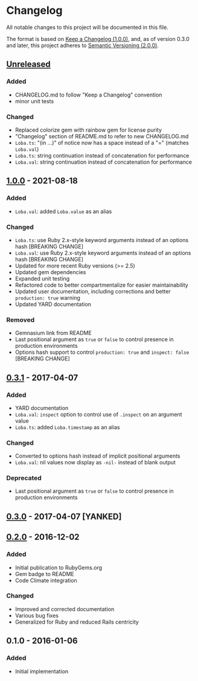 # Changelog
All notable changes to this project will be documented in this file.

The format is based on [Keep a Changelog (1.0.0)](https://keepachangelog.com/en/1.0.0/),
and, as of version 0.3.0 and later, this project adheres to [Semantic Versioning (2.0.0)](https://semver.org/spec/v2.0.0.html).

## [Unreleased]
### Added
- CHANGELOG.md to follow "Keep a Changelog" convention
- minor unit tests

### Changed
- Replaced colorize gem with rainbow gem for license purity
- "Changelog" section of README.md to refer to new CHANGELOG.md
- `Loba.ts`: "(in ...)" of notice now has a space instead of a "=" (matches `Loba.val`)
- `Loba.ts`: string continuation instead of concatenation for performance
- `Loba.val`: string continuation instead of concatenation for performance

## [1.0.0] - 2021-08-18
### Added
- `Loba.val`: added `Loba.value` as an alias

### Changed
- `Loba.ts`: use Ruby 2.x-style keyword arguments instead of an options hash [BREAKING CHANGE]
- `Loba.val`: use Ruby 2.x-style keyword arguments instead of an options hash [BREAKING CHANGE]
- Updated for more recent Ruby versions (>= 2.5)
- Updated gem dependencies
- Expanded unit testing
- Refactored code to better compartmentalize for easier maintainability
- Updated user documentation, including corrections and better `production: true` warning
- Updated YARD documentation

### Removed
- Gemnasium link from README
- Last positional argument as `true` or `false` to control presence in production environments
- Options hash support to control `production: true` and `inspect: false` [BREAKING CHANGE]

## [0.3.1] - 2017-04-07
### Added
- YARD documentation
- `Loba.val`: `inspect` option to control use of `.inspect` on an argument value
- `Loba.ts`: added `Loba.timestamp` as an alias

### Changed
- Converted to options hash instead of implicit positional arguments
- `Loba.val`: nil values now display as `-nil-` instead of blank output

### Deprecated
- Last positional argument as `true` or `false` to control presence in production environments

## [0.3.0] - 2017-04-07 [YANKED]

## [0.2.0] - 2016-12-02
### Added
- Initial publication to RubyGems.org
- Gem badge to README
- Code Climate integration

### Changed
- Improved and corrected documentation
- Various bug fixes
- Generalized for Ruby and reduced Rails centricity

## 0.1.0 - 2016-01-06
### Added
- Initial implementation

[Unreleased]: https://github.com/rdnewman/loba/compare/v1.0.0...HEAD
[1.0.0]: https://github.com/rdnewman/loba/compare/v0.3.1...v1.0.0
[0.3.1]: https://github.com/rdnewman/loba/compare/v0.3.0...v0.3.1
[0.3.0]: https://github.com/rdnewman/loba/compare/0.2.0...v0.3.0
[0.2.0]: https://github.com/olivierlacan/keep-a-changelog/releases/tag/0.2.0
